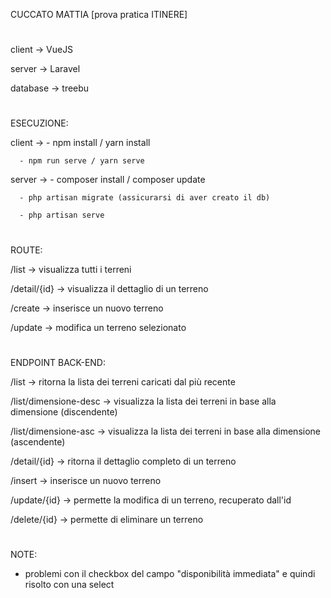 CUCCATO MATTIA [prova pratica ITINERE]
#
client -> VueJS

server -> Laravel

database -> treebu
#
ESECUZIONE:

client -> 
	  - npm install / yarn install

	  - npm run serve / yarn serve

server -> 
	  - composer install / composer update

	  - php artisan migrate (assicurarsi di aver creato il db)

	  - php artisan serve
#
ROUTE:

/list -> visualizza tutti i terreni

/detail/{id} -> visualizza il dettaglio di un terreno

/create -> inserisce un nuovo terreno

/update -> modifica un terreno selezionato
#
ENDPOINT BACK-END:

/list -> ritorna la lista dei terreni caricati dal più recente

/list/dimensione-desc -> visualizza la lista dei terreni in base alla dimensione (discendente)

/list/dimensione-asc -> visualizza la lista dei terreni in base alla dimensione (ascendente)

/detail/{id} -> ritorna il dettaglio completo di un terreno

/insert -> inserisce un nuovo terreno

/update/{id} -> permette la modifica di un terreno, recuperato dall'id

/delete/{id} -> permette di eliminare un terreno
#
NOTE:

- problemi con il checkbox del campo "disponibilità immediata" e quindi risolto con una select
